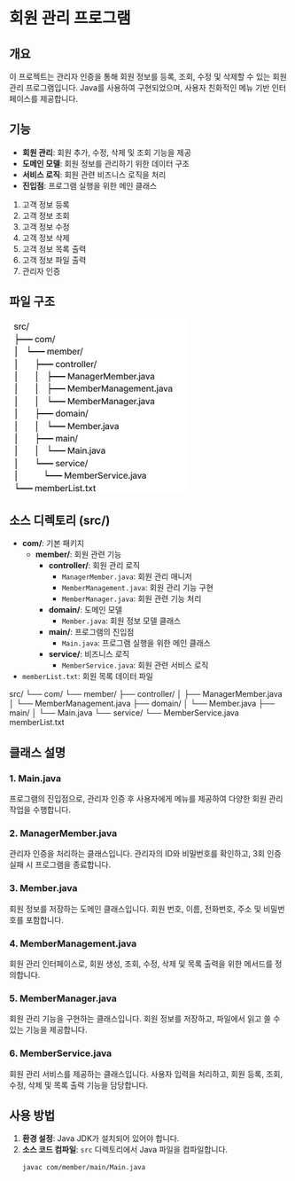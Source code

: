 # 회원 관리 프로그램

## 개요
이 프로젝트는 관리자 인증을 통해 회원 정보를 등록, 조회, 수정 및 삭제할 수 있는 회원 관리 프로그램입니다. Java를 사용하여 구현되었으며, 사용자 친화적인 메뉴 기반 인터페이스를 제공합니다.

## 기능
- **회원 관리**: 회원 추가, 수정, 삭제 및 조회 기능을 제공
- **도메인 모델**: 회원 정보를 관리하기 위한 데이터 구조
- **서비스 로직**: 회원 관련 비즈니스 로직을 처리
- **진입점**: 프로그램 실행을 위한 메인 클래스

1. 고객 정보 등록
2. 고객 정보 조회
3. 고객 정보 수정
4. 고객 정보 삭제
5. 고객 정보 목록 출력
6. 고객 정보 파일 출력
7. 관리자 인증

## 파일 구조
![Roadmap](roadmap.jpg)

## 소스 디렉토리 (src/)
- **com/**: 기본 패키지
  - **member/**: 회원 관련 기능
    - **controller/**: 회원 관리 로직
      - `ManagerMember.java`: 회원 관리 매니저
      - `MemberManagement.java`: 회원 관리 기능 구현
      - `MemberManager.java`: 회원 관련 기능 처리
    - **domain/**: 도메인 모델
      - `Member.java`: 회원 정보 모델 클래스
    - **main/**: 프로그램의 진입점
      - `Main.java`: 프로그램 실행을 위한 메인 클래스
    - **service/**: 비즈니스 로직
      - `MemberService.java`: 회원 관련 서비스 로직
- `memberList.txt`: 회원 목록 데이터 파일

src/
└── com/
    └── member/
        ├── controller/
        │   ├── ManagerMember.java
        │   └── MemberManagement.java
        ├── domain/
        │   └── Member.java
        ├── main/
        │   └── Main.java
        └── service/
            └── MemberService.java
memberList.txt



## 클래스 설명

### 1. Main.java
프로그램의 진입점으로, 관리자 인증 후 사용자에게 메뉴를 제공하여 다양한 회원 관리 작업을 수행합니다.

### 2. ManagerMember.java
관리자 인증을 처리하는 클래스입니다. 관리자의 ID와 비밀번호를 확인하고, 3회 인증 실패 시 프로그램을 종료합니다.

### 3. Member.java
회원 정보를 저장하는 도메인 클래스입니다. 회원 번호, 이름, 전화번호, 주소 및 비밀번호를 포함합니다.

### 4. MemberManagement.java
회원 관리 인터페이스로, 회원 생성, 조회, 수정, 삭제 및 목록 출력을 위한 메서드를 정의합니다.

### 5. MemberManager.java
회원 관리 기능을 구현하는 클래스입니다. 회원 정보를 저장하고, 파일에서 읽고 쓸 수 있는 기능을 제공합니다.

### 6. MemberService.java
회원 관리 서비스를 제공하는 클래스입니다. 사용자 입력을 처리하고, 회원 등록, 조회, 수정, 삭제 및 목록 출력 기능을 담당합니다.

## 사용 방법
1. **환경 설정**: Java JDK가 설치되어 있어야 합니다.
2. **소스 코드 컴파일**: `src` 디렉토리에서 Java 파일을 컴파일합니다.
   ```bash
   javac com/member/main/Main.java

